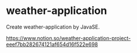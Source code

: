 # weather-application
Create weather-application by JavaSE.

https://www.notion.so/weather-application-project-eeef7bb282674121af654d16f522e698
